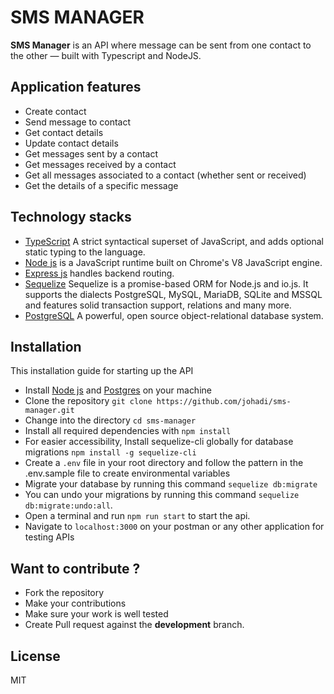 # SMS MANAGER

**SMS Manager** is an API where message can be sent from one contact to the other — built with Typescript and NodeJS.

## Application features

* Create contact
* Send message to contact
* Get contact details
* Update contact details
* Get messages sent by a contact
* Get messages received by a contact
* Get all messages associated to a contact (whether sent or received)
* Get the details of a specific message

## Technology stacks
- [TypeScript](https://typescriptlang.org/) A strict syntactical superset of JavaScript, and adds optional static typing to the language.
- [Node js](https://nodejs.org/en/) is a JavaScript runtime built on Chrome's V8 JavaScript engine.
- [Express js](http://expressjs.com/) handles backend routing.
- [Sequelize](http://docs.sequelizejs.com/) Sequelize is a promise-based ORM for Node.js and io.js. It supports the dialects PostgreSQL, MySQL, MariaDB, SQLite and MSSQL and features solid transaction support, relations and many more.
- [PostgreSQL](https://www.postgresql.org/) A powerful, open source object-relational database system.

## Installation
This installation guide for starting up the API

-   Install [Node js](https://nodejs.org/en/) and [Postgres](https://www.postgresql.org/) on your machine
-   Clone the repository `git clone https://github.com/johadi/sms-manager.git`
-   Change into the directory `cd sms-manager`
-   Install all required dependencies with `npm install`
-   For easier accessibility, Install sequelize-cli globally for database migrations `npm install -g sequelize-cli`
-   Create a `.env` file in your root directory and follow the pattern in the .env.sample file to create environmental variables
-   Migrate your database by running this command `sequelize db:migrate`
-   You can undo your migrations by running this command `sequelize db:migrate:undo:all`.
-   Open a terminal and run `npm run start` to start the api.
-   Navigate to `localhost:3000` on your postman or any other application for testing APIs

## Want to contribute ?
  * Fork the repository
  * Make your contributions
  * Make sure your work is well tested
  * Create Pull request against the **development** branch.

## License
MIT